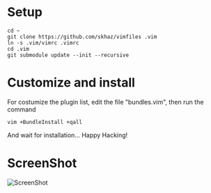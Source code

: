 Setup
=====
```
cd ~
git clone https://github.com/skhaz/vimfiles .vim
ln -s .vim/vimrc .vimrc
cd .vim
git submodule update --init --recursive
```

Customize and install
=====================

For costumize the plugin list, edit the file "bundles.vim", then run the command

```
vim +BundleInstall +qall
```

And wait for installation... Happy Hacking!

ScreenShot
==========

![ScreenShot](https://raw.github.com/skhaz/vimfiles/master/screenshot.png)


